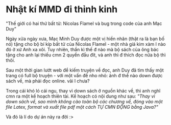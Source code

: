 ﻿# Nhật kí MMD đi thỉnh kinh

"Thế giới có hai thứ bất tử: Nicolas Flamel và bug trong code của anh Mạc Duy"

Ngày xửa ngày xưa, Mạc Minh Duy được một vị hiền nhân (thật ra là bạn bố nó) tặng cho bộ bí kíp bất tử của Nicolas Flamel - một nhà giả kim xàm l nào đó ở xứ Anh xa xôi. Tuy nhiên, thần kì thế đ nào mà bộ sách của ông bác tặng cho anh lại thiếu cmn 2 quyển đầu đít, và anh thì đ thích đọc nửa bộ thì thôi.

Sau một thời gian lướt web để kiếm truyện về đọc, anh Duy đã tìm thấy một trang có full bộ truyện - với một vấn đề nho nhỏ: ảnh đ thể nào down được sách về, mà phải đọc online. vãi l chưa?

Trong cái khó ló cái ngu, thay vì down sách ở nguồn khác về, thì anh nghĩ cmn ra một kế hoạch thiên tài. Kế hoạch có nội dung như sau:
_"Thay vì down sách về, sao mình không cào toàn bộ các chương về, đóng vào một file Latex, format và xuất file pdf một cách TỰ CMN ĐỘNG bằng Java?"_

Và đó là lí do dự án này ra đời :>


